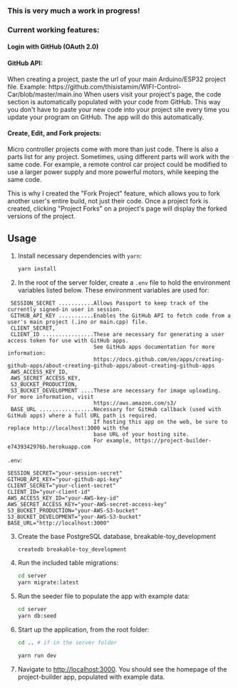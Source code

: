 <h3>This is very much a work in progress!</h3>

<h3>Current working features:</h3>

<h4>Login with GitHub (OAuth 2.0)</h4>

<h4>GitHub API:</h4>
   When creating a project, paste the url of your main Arduino/ESP32 project file.
   Example:  https://github.com/thisistamim/WIFI-Control-Car/blob/master/main.ino
   When users visit your project's page, the code section is automatically populated
   with your code from GitHub.  This way you don't have to paste your new code into
   your project site every time you update your program on GitHub.  The app will
   do this automatically.

<h4>Create, Edit, and Fork projects:</h4>
   Micro controller projects come with more than just code.  There is also a parts list
   for any project.  Sometimes, using different parts will work with the same code.
   For example, a remote control car project could be modified to use a larger power 
   supply and more powerful motors, while keeping the same code.

   This is why I created the "Fork Project" feature, which 
   allows you to fork another user's entire build, not just their code.  Once 
   a project fork is created, clicking "Project Forks" on a project's page
   will display the forked versions of the project.

## Usage

1. Install necessary dependencies with `yarn`:

   ```sh
   yarn install
   ```

2. In the root of the server folder, create a `.env` file to hold the environment variables listed below.  These environment variables are used for:
```
 SESSION_SECRET ...........Allows Passport to keep track of the currently signed-in user in session.
 GITHUB_API_KEY ...........Enables the GitHub API to fetch code from a user's main project (.ino or main.cpp) file.
 CLIENT_SECRET,
 CLIENT_ID ................These are necessary for generating a user access token for use with GitHub apps.
                           See GitHub apps documentation for more information:
                           https://docs.github.com/en/apps/creating-github-apps/about-creating-github-apps/about-creating-github-apps 
 AWS_ACCESS_KEY_ID,
 AWS_SECRET_ACCESS_KEY,
 S3_BUCKET_PRODUCTION,
 S3_BUCKET_DEVELOPMENT ....These are necessary for image uploading.  For more information, visit
                           https://aws.amazon.com/s3/
 BASE_URL .................Necessary for GitHub callback (used with GitHub apps) where a full URL path is required.
                           If hosting this app on the web, be sure to replace http://localhost:3000 with the
                           base URL of your hosting site. 
                           For example, https://project-builder-e7439342976b.herokuapp.com
```

 `.env`:
   ```env
   SESSION_SECRET="your-session-secret"
   GITHUB_API_KEY="your-github-api-key"
   CLIENT_SECRET="your-client-secret"
   CLIENT_ID="your-client-id"
   AWS_ACCESS_KEY_ID="your-AWS-key-id"
   AWS_SECRET_ACCESS_KEY="your-AWS-secret-access-key"
   S3_BUCKET_PRODUCTION="your-AWS-S3-bucket"
   S3_BUCKET_DEVELOPMENT="your-AWS-S3-bucket"
   BASE_URL="http://localhost:3000"
   ```

3. Create the base PostgreSQL database, breakable-toy_development

   ```sh
   createdb breakable-toy_development
   ```

4. Run the included table migrations:

   ```sh
   cd server
   yarn migrate:latest
   ```

5. Run the seeder file to populate the app with example data:

   ```sh
   cd server
   yarn db:seed
   ```

6. Start up the application, from the root folder:

   ```sh
   cd .. # if in the server folder

   yarn run dev
   ```

7. Navigate to <http://localhost:3000>. You should see the homepage of
   the project-builder app, populated with example data.
